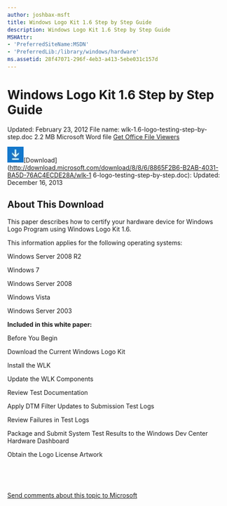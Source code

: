 ```yaml
---
author: joshbax-msft
title: Windows Logo Kit 1.6 Step by Step Guide
description: Windows Logo Kit 1.6 Step by Step Guide
MSHAttr:
- 'PreferredSiteName:MSDN'
- 'PreferredLib:/library/windows/hardware'
ms.assetid: 28f47071-296f-4eb3-a413-5ebe031c157d
---
```


# Windows Logo Kit 1.6 Step by Step Guide


Updated: February 23, 2012 File name: wlk-1.6-logo-testing-step-by-step.doc 2.2 MB Microsoft Word file [Get Office File Viewers](http://office.microsoft.com/assistance/9798/viewerscvt.aspx)

![download image](images/downloadbutton.jpg)[Download](http://download.microsoft.com/download/8/8/6/8865F2B6-B2AB-4031-BA5D-76AC4ECDE28A/wlk-1 6-logo-testing-step-by-step.doc): Updated: December 16, 2013

## About This Download


This paper describes how to certify your hardware device for Windows Logo Program using Windows Logo Kit 1.6.

This information applies for the following operating systems:

Windows Server 2008 R2

Windows 7

Windows Server 2008

Windows Vista

Windows Server 2003

**Included in this white paper:**

Before You Begin

Download the Current Windows Logo Kit

Install the WLK

Update the WLK Components

Review Test Documentation

Apply DTM Filter Updates to Submission Test Logs

Review Failures in Test Logs

Package and Submit System Test Results to the Windows Dev Center Hardware Dashboard

Obtain the Logo License Artwork

 

 

[Send comments about this topic to Microsoft](mailto:wsddocfb@microsoft.com?subject=Documentation%20feedback%20%5Bp_hck\p_hck%5D:%20Windows%20Logo%20Kit%201.6%20Step%20by%20Step%20Guide%20%20RELEASE:%20%284/27/2016%29&body=%0A%0APRIVACY%20STATEMENT%0A%0AWe%20use%20your%20feedback%20to%20improve%20the%20documentation.%20We%20don't%20use%20your%20email%20address%20for%20any%20other%20purpose,%20and%20we'll%20remove%20your%20email%20address%20from%20our%20system%20after%20the%20issue%20that%20you're%20reporting%20is%20fixed.%20While%20we're%20working%20to%20fix%20this%20issue,%20we%20might%20send%20you%20an%20email%20message%20to%20ask%20for%20more%20info.%20Later,%20we%20might%20also%20send%20you%20an%20email%20message%20to%20let%20you%20know%20that%20we've%20addressed%20your%20feedback.%0A%0AFor%20more%20info%20about%20Microsoft's%20privacy%20policy,%20see%20http://privacy.microsoft.com/default.aspx. "Send comments about this topic to Microsoft")




